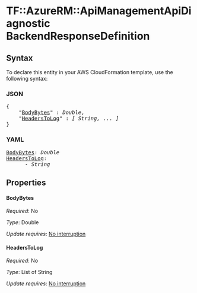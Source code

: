 # TF::AzureRM::ApiManagementApiDiagnostic BackendResponseDefinition

## Syntax

To declare this entity in your AWS CloudFormation template, use the following syntax:

### JSON

<pre>
{
    "<a href="#bodybytes" title="BodyBytes">BodyBytes</a>" : <i>Double</i>,
    "<a href="#headerstolog" title="HeadersToLog">HeadersToLog</a>" : <i>[ String, ... ]</i>
}
</pre>

### YAML

<pre>
<a href="#bodybytes" title="BodyBytes">BodyBytes</a>: <i>Double</i>
<a href="#headerstolog" title="HeadersToLog">HeadersToLog</a>: <i>
      - String</i>
</pre>

## Properties

#### BodyBytes

_Required_: No

_Type_: Double

_Update requires_: [No interruption](https://docs.aws.amazon.com/AWSCloudFormation/latest/UserGuide/using-cfn-updating-stacks-update-behaviors.html#update-no-interrupt)

#### HeadersToLog

_Required_: No

_Type_: List of String

_Update requires_: [No interruption](https://docs.aws.amazon.com/AWSCloudFormation/latest/UserGuide/using-cfn-updating-stacks-update-behaviors.html#update-no-interrupt)

